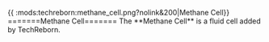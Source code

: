 {{ :mods:techreborn:methane_cell.png?nolink&200\|Methane Cell}}
=======Methane Cell======= The \*\*Methane Cell\*\* is a fluid cell
added by TechReborn.
